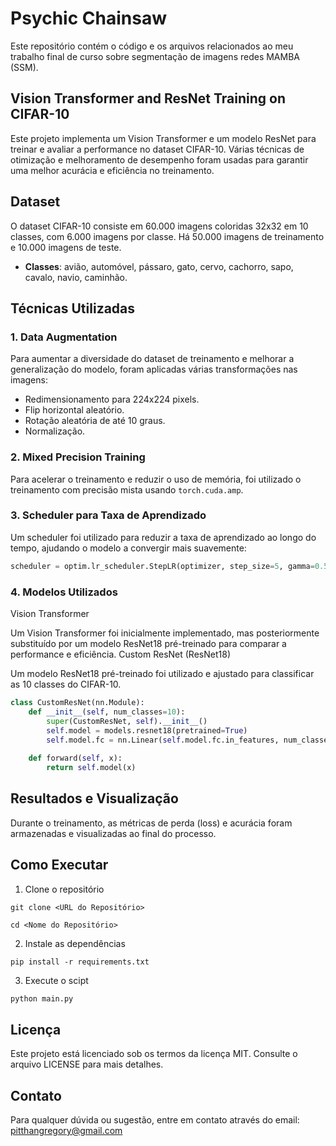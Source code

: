 # Psychic Chainsaw

Este repositório contém o código e os arquivos relacionados ao meu trabalho final de curso sobre segmentação de imagens redes MAMBA (SSM).

## Vision Transformer and ResNet Training on CIFAR-10

Este projeto implementa um Vision Transformer e um modelo ResNet para treinar e avaliar a performance no dataset CIFAR-10. Várias técnicas de otimização e melhoramento de desempenho foram usadas para garantir uma melhor acurácia e eficiência no treinamento.

## Dataset

O dataset CIFAR-10 consiste em 60.000 imagens coloridas 32x32 em 10 classes, com 6.000 imagens por classe. Há 50.000 imagens de treinamento e 10.000 imagens de teste.

- **Classes**: avião, automóvel, pássaro, gato, cervo, cachorro, sapo, cavalo, navio, caminhão.

## Técnicas Utilizadas

### 1. **Data Augmentation**
Para aumentar a diversidade do dataset de treinamento e melhorar a generalização do modelo, foram aplicadas várias transformações nas imagens:

- Redimensionamento para 224x224 pixels.
- Flip horizontal aleatório.
- Rotação aleatória de até 10 graus.
- Normalização.

### 2. **Mixed Precision Training**
Para acelerar o treinamento e reduzir o uso de memória, foi utilizado o treinamento com precisão mista usando `torch.cuda.amp`.

### 3. **Scheduler para Taxa de Aprendizado**
Um scheduler foi utilizado para reduzir a taxa de aprendizado ao longo do tempo, ajudando o modelo a convergir mais suavemente:

```python
scheduler = optim.lr_scheduler.StepLR(optimizer, step_size=5, gamma=0.5)
```

### 4. Modelos Utilizados
Vision Transformer

Um Vision Transformer foi inicialmente implementado, mas posteriormente substituído por um modelo ResNet18 pré-treinado para comparar a performance e eficiência.
Custom ResNet (ResNet18)

Um modelo ResNet18 pré-treinado foi utilizado e ajustado para classificar as 10 classes do CIFAR-10.

```python
class CustomResNet(nn.Module):
    def __init__(self, num_classes=10):
        super(CustomResNet, self).__init__()
        self.model = models.resnet18(pretrained=True)
        self.model.fc = nn.Linear(self.model.fc.in_features, num_classes)
    
    def forward(self, x):
        return self.model(x)
```

## Resultados e Visualização

Durante o treinamento, as métricas de perda (loss) e acurácia foram armazenadas e visualizadas ao final do processo.

## Como Executar

1. Clone o repositório
```
git clone <URL do Repositório>
```
```
cd <Nome do Repositório>
```

2. Instale as dependências
```
pip install -r requirements.txt
```

3. Execute o scipt
```python
python main.py
```

## Licença

Este projeto está licenciado sob os termos da licença MIT. Consulte o arquivo LICENSE para mais detalhes.

## Contato

Para qualquer dúvida ou sugestão, entre em contato através do email: pitthangregory@gmail.com